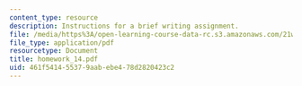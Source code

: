 ```yaml
---
content_type: resource
description: Instructions for a brief writing assignment.
file: /media/https%3A/open-learning-course-data-rc.s3.amazonaws.com/21w-730-2-the-creative-spark-fall-2004/461f541455379aabebe478d2820423c2_homework_14.pdf
file_type: application/pdf
resourcetype: Document
title: homework_14.pdf
uid: 461f5414-5537-9aab-ebe4-78d2820423c2
---
```

